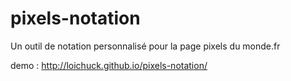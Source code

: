# pixels-notation
Un outil de notation personnalisé pour la page pixels du monde.fr

demo : http://loichuck.github.io/pixels-notation/
